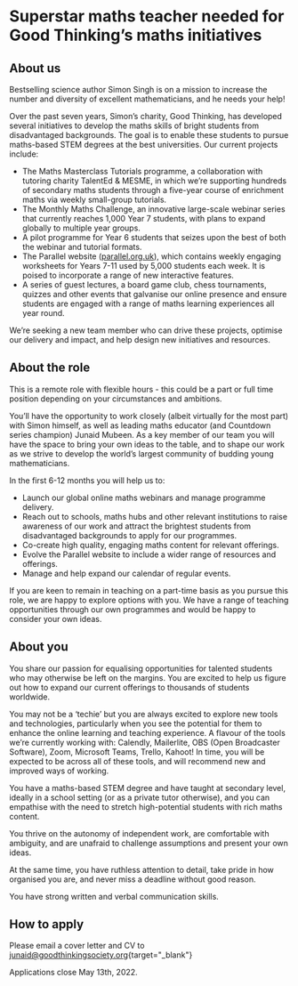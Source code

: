 # Superstar maths teacher needed for Good Thinking’s maths initiatives

## About us

Bestselling science author Simon Singh is on a mission to increase the number and diversity of excellent mathematicians, and he needs your help!

Over the past seven years, Simon’s charity, Good Thinking, has developed several initiatives to develop the maths skills of bright students from disadvantaged backgrounds. The goal is to enable these students to pursue maths-based STEM degrees at the best universities. Our current projects include:

* The Maths Masterclass Tutorials programme, a collaboration with tutoring charity TalentEd & MESME, in which we’re supporting hundreds of secondary maths students through a five-year course of enrichment maths via weekly small-group tutorials.
* The Monthly Maths Challenge, an innovative large-scale webinar series that currently reaches 1,000 Year 7 students, with plans to expand globally to multiple year groups.
* A pilot programme for Year 6 students that seizes upon the best of both the webinar and tutorial formats.
* The Parallel website ([parallel.org.uk](/)), which contains weekly engaging worksheets for Years 7-11 used by 5,000 students each week. It is poised to incorporate a range of new interactive features.
* A series of guest lectures, a board game club, chess tournaments, quizzes and other events that galvanise our online presence and ensure students are engaged with a range of maths learning experiences all year round.

We’re seeking a new team member who can drive these projects, optimise our delivery and impact, and help design new initiatives and resources.


## About the role

This is a remote role with flexible hours - this could be a part or full time position depending on your circumstances and ambitions.  

You’ll have the opportunity to work closely (albeit virtually for the most part) with Simon himself, as well as leading maths educator (and Countdown series champion) Junaid Mubeen. As a key member of our team you will have the space to bring your own ideas to the table, and to shape our work as we strive to develop the world’s largest community of budding young mathematicians.

In the first 6-12 months you will help us to:

* Launch our global online maths webinars and manage programme delivery.
* Reach out to schools, maths hubs and other relevant institutions to raise awareness of our work and attract the brightest students from disadvantaged backgrounds to apply for our programmes.
* Co-create high quality, engaging maths content for relevant offerings.
* Evolve the Parallel website to include a wider range of resources and offerings.
* Manage and help expand our calendar of regular events.

If you are keen to remain in teaching on a part-time basis as you pursue this role, we are happy to explore options with you. We have a range of teaching opportunities through our own programmes and would be happy to consider your own ideas.


## About you

You share our passion for equalising opportunities for talented students who may otherwise be left on the margins. You are excited to help us figure out how to expand our current offerings to thousands of students worldwide.

You may not be a ‘techie’ but you are always excited to explore new tools and technologies, particularly when you see the potential for them to enhance the online learning and teaching experience. A flavour of the tools we’re currently working with: Calendly, Mailerlite, OBS (Open Broadcaster Software), Zoom, Microsoft Teams, Trello, Kahoot! In time, you will be expected to be across all of these tools, and will recommend new and improved ways of working.

You have a maths-based STEM degree and have taught at secondary level, ideally in a school setting (or as a private tutor otherwise), and you can empathise with the need to stretch high-potential students with rich maths content.

You thrive on the autonomy of independent work, are comfortable with ambiguity, and are unafraid to challenge assumptions and present your own ideas.

At the same time, you have ruthless attention to detail, take pride in how organised you are, and never miss a deadline without good reason.

You have strong written and verbal communication skills.

## How to apply

Please email a cover letter and CV to [junaid@goodthinkingsociety.org](mailto:junaid@goodthinkingsociety.org){target="_blank"}

Applications close May 13th, 2022.
